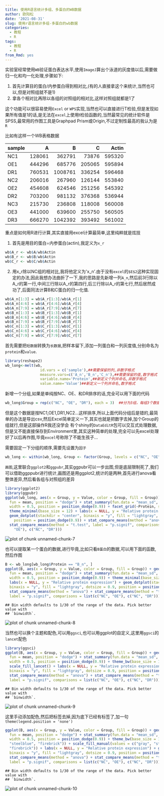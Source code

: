 ```yaml
---
title: 使用R语言统计多组、多蛋白的WB数据
author: 欧阳松
date: '2021-08-31'
slug: 使用r语言统计多组-多蛋白的wb数据
categories:
  - 教程
  - R
tags:
  - 教程
  - R
from_Rmd: yes
---
```


实验室经常使用`WB`验证蛋白表达水平,使用`ImageJ`算出个泳道的灰度值以后,需要做归一化和均一化处理,步骤如下:

1.  首先计算目的蛋白/内参蛋白得到相对比,(有的人直接拿这个来统计,当然也可以,但是对照组就不是1)
2.  拿各个相对比再除以各组的对照组的相对比,这样对照组就都是1了

这个功能可以很容易使用`Excel` or `WPS`实现,当然也可以直接进行T检验,但是发现如果所有值是1的话,是无法在`excel`上使用t检验函数的,当然最常见的统计软件是SPSS,最常用的作图工具是Graphpad Prism或Origin,不过定制性最高的我认为是`R`

比如有这样一个WB表格数据


|sample |      A|       B|      C|  Actin|
|:------|------:|-------:|------:|------:|
|NC1    | 128061|  362791|  73876| 595320|
|OE1    | 444296|  685776| 205065| 595894|
|DR1    | 760531| 1008761| 336254| 596468|
|NC2    | 206016|  267960| 126144| 553840|
|OE2    | 454608|  624546| 251256| 545392|
|DR2    | 703200|  981132| 376368| 536944|
|NC3    | 215730|  236808| 118008| 560008|
|OE3    | 441000|  639600| 255750| 560505|
|DR3    | 666270| 1042392| 393492| 561002|

重点是如何用R进行计算,其实直接用excel计算最简单,这里纯粹就是炫技

1.  首先是用目的蛋白÷内参蛋白(actin),我定义为`x_r`


```r
wb$A_r <- wb$A/wb$Actin
wb$B_r <- wb$B/wb$Actin
wb$C_r <- wb$C/wb$Actin
```

2.  用x_r除以NC组的相对比,我将他定义为'x_n'.由于没有`excel`的`$E$2`这种实现固定的办法,因此我想办法曲折了一下,我的思路是先新增一列`A_n`,然后前3行除以A_r的第一行,中间三行除以A_r的第四行,后三行除以A_r的第七行,然后居然成功了,后面同法计算B和C蛋白的归一化值.


```r
wb$A_n[1:3] = wb$A_r[1:3]/wb$A_r[1]
wb$A_n[4:6] = wb$A_r[4:6]/wb$A_r[4]
wb$A_n[7:9] = wb$A_r[7:9]/wb$A_r[7]
wb$B_n[1:3] = wb$B_r[1:3]/wb$B_r[1]
wb$B_n[4:6] = wb$B_r[4:6]/wb$B_r[4]
wb$B_n[7:9] = wb$B_r[7:9]/wb$B_r[7]
wb$C_n[1:3] = wb$C_r[1:3]/wb$C_r[1]
wb$C_n[4:6] = wb$C_r[4:6]/wb$C_r[4]
wb$C_n[7:9] = wb$C_r[7:9]/wb$C_r[7]
```

首先需要把`短数据`转换为`长数据`,把样本留下,添加一列蛋白和一列灰度值,分别命名为`protein`和`value`.


```r
library(reshape2) 
wb_long<-melt(wb,
                id.vars = c('sample'),##需要保留的列,非数字格式
                measure.vars=c('A_n','B_n','C_n'),##需要保留的值,数字格式
                variable.name='Protein',##新定义个列并命名,非数字格式
                value.name='Value')##新定义一个列并命名,数字格式
```

新增一个分组,如果是单纯按NC、OE、和DR排序的话,完全可以用下面的代码


```r
wb_long$Group = rep(c("NC", "OE", "DR"), each = 3)  ##分为3组，每组3个数据
```

但是这个数据是按NC1,OE1,DR1,NC2...这样排序,所以上面代码分组后是错的,最简单的办法是导出csv,然后Excel简单定义一下,其实也就是把数字去掉,加个Group的组就行,但是这部操作R我还没学会 有个shiny的`DataEditR`包可以交互式处理数据,但是又不能直接保存到Environment里,其实这种简单的处理,完全可以先excel处理好了以后再作图,毕竟`excel`号称除了不能生孩子... 

需要固定一下分组的顺序,需要先设置为`因子`


```r
wb_long <- within(wb_long, Group <- factor(Group, levels = c("NC", "OE", "DR")))
```

`画图`,这里联合`ggplot2`和`ggpubr`,其实ggpubr可以一步出图,但是底层限制死了,我们可以借助ggppubr进行统计,画图还是用ggplot2,统计的是两种,首先进行anova看整体差异,然后看各组与对照组的差异


```r
library(ggplot2)
library(ggpubr)
ggplot(wb_long, aes(x = Group, y = Value, color = Group, fill = Group)) + geom_bar(stat = "summary",
  fun = mean, position = "dodge") + stat_summary(fun.data = "mean_sd", geom = "errorbar",
  width = 0.5, position = position_dodge(0.9)) + facet_grid(~Protein, scales = "free") +
  theme_minimal(base_size = 12) + labs(x = NULL, y = "Relative protein expression") +
  geom_dotplot(stackdir = "center", binaxis = "y", fill = "lightgray", dotsize = 0.9,
    position = position_dodge(0.9)) + stat_compare_means(method = "anova") +
  stat_compare_means(method = "t.test", label = "p.signif", comparisons = list(c("NC",
    "OE"), c("NC", "DR")))
```

![plot of chunk unnamed-chunk-7](/figures/course/2021-08-31-使用r语言统计多组-多蛋白的wb数据/index/unnamed-chunk-7-1.png)

也可以提取某一个蛋白的数据,进行毕竟,比如只看`B蛋白`的数据,可以用下面的函数,然后作图


```r
B <- wb_long[wb_long$Protein == "B_n", ]
ggplot(B, aes(x = Group, y = Value, color = Group, fill = Group)) + geom_bar(stat = "summary",
  fun = mean, position = "dodge") + stat_summary(fun.data = "mean_sd", geom = "errorbar",
  width = 0.5, position = position_dodge(0.9)) + theme_minimal(base_size = 12) +
  labs(x = NULL, y = "Relative protein expression") + geom_dotplot(stackdir = "center",
  binaxis = "y", fill = "lightgray", dotsize = 0.9, position = position_dodge(0.9)) +
  stat_compare_means(method = "anova") + stat_compare_means(method = "t.test",
  label = "p.signif", comparisons = list(c("NC", "OE"), c("NC", "DR")))
```

```
## Bin width defaults to 1/30 of the range of the data. Pick better value with
## `binwidth`.
```

![plot of chunk unnamed-chunk-8](/figures/course/2021-08-31-使用r语言统计多组-多蛋白的wb数据/index/unnamed-chunk-8-1.png)

当然也可以换个主题和配色,可以用`ggsci`,也可以用ggplot的自定义,这里用`ggsci`的`lancet`配色


```r
library(ggsci)
ggplot(B, aes(x = Group, y = Value, color = Group, fill = Group)) + geom_bar(stat = "summary",
  fun = mean, position = "dodge") + stat_summary(fun.data = "mean_sd", geom = "errorbar",
  width = 0.5, position = position_dodge(0.9)) + theme_bw(base_size = 12) + scale_color_lancet() +
  scale_fill_lancet() + labs(x = NULL, y = "Relative protein expression") + geom_dotplot(stackdir = "center",
  binaxis = "y", fill = "lightgray", dotsize = 0.9, position = position_dodge(0.9)) +
  stat_compare_means(method = "anova") + stat_compare_means(method = "t.test",
  label = "p.signif", comparisons = list(c("NC", "OE"), c("NC", "DR")))
```

```
## Bin width defaults to 1/30 of the range of the data. Pick better value with
## `binwidth`.
```

![plot of chunk unnamed-chunk-9](/figures/course/2021-08-31-使用r语言统计多组-多蛋白的wb数据/index/unnamed-chunk-9-1.png)

这里手动添加配色,然后把标签去掉,因为底下已经有标签了,加一句`theme(legend.position = 'none')`


```r
ggplot(B, aes(x = Group, y = Value, color = Group, fill = Group)) + geom_bar(stat = "summary",
  fun = mean, position = "dodge") + stat_summary(fun.data = "mean_sd", geom = "errorbar",
  width = 0.5, position = position_dodge(0.9)) + theme_bw(base_size = 12) + scale_color_manual(values = c("gray",
  "steelblue", "firebrick")) + scale_fill_manual(values = c("gray", "steelblue",
  "firebrick")) + labs(x = NULL, y = "Relative protein expression") + geom_dotplot(stackdir = "center",
  binaxis = "y", fill = "lightgray", dotsize = 0.9, position = position_dodge(0.9)) +
  stat_compare_means(method = "anova") + stat_compare_means(method = "t.test",
  label = "p.signif", comparisons = list(c("NC", "OE"), c("NC", "DR"))) + theme(legend.position = "none")
```

```
## Bin width defaults to 1/30 of the range of the data. Pick better value with
## `binwidth`.
```

![plot of chunk unnamed-chunk-10](/figures/course/2021-08-31-使用r语言统计多组-多蛋白的wb数据/index/unnamed-chunk-10-1.png)
